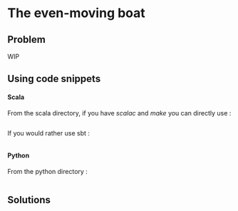 # The even-moving boat

## Problem

WIP

## Using code snippets

#### Scala

From the scala directory, if you have *scalac* and *make* you can directly use :

```bash
```

If you would rather use sbt :

```bash
```

#### Python

From the python directory :

```bash
```

## Solutions

